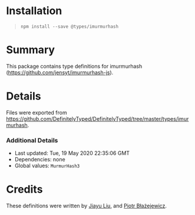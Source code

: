 # Installation
> `npm install --save @types/imurmurhash`

# Summary
This package contains type definitions for imurmurhash (https://github.com/jensyt/imurmurhash-js).

# Details
Files were exported from https://github.com/DefinitelyTyped/DefinitelyTyped/tree/master/types/imurmurhash.

### Additional Details
 * Last updated: Tue, 19 May 2020 22:35:06 GMT
 * Dependencies: none
 * Global values: `MurmurHash3`

# Credits
These definitions were written by [Jiayu Liu](https://github.com/Jimexist), and [Piotr Błażejewicz](https://github.com/peterblazejewicz).

